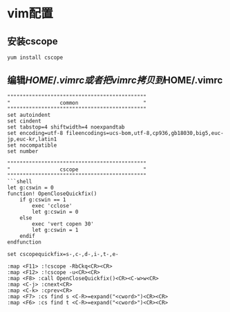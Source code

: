 # vim配置

## 安装cscope
```shell
yum install cscope
```

## 编辑$HOME/.vimrc或者把vimrc拷贝到$HOME/.vimrc
```shell
"""""""""""""""""""""""""""""""""""""""""""""
"                common                     "
"""""""""""""""""""""""""""""""""""""""""""""
set autoindent
set cindent
set tabstop=4 shiftwidth=4 noexpandtab
set encoding=utf-8 fileencodings=ucs-bom,utf-8,cp936,gb18030,big5,euc-jp,euc-kr,latin1
set nocompatible
set number

"""""""""""""""""""""""""""""""""""""""""""""
"                cscope                     "
"""""""""""""""""""""""""""""""""""""""""""""
```shell
let g:cswin = 0
function! OpenCloseQuickfix()
	if g:cswin == 1
		exec 'cclose'
		let g:cswin = 0
	else
		exec 'vert copen 30'
		let g:cswin = 1
	endif
endfunction

set cscopequickfix=s-,c-,d-,i-,t-,e-

:map <F11> :!cscope -RbCkq<CR><CR>
:map <F12> :!cscope -u<CR><CR>
:map <F8> :call OpenCloseQuickfix()<CR><C-w>w<CR>
:map <C-j> :cnext<CR>
:map <C-k> :cprev<CR>
:map <F7> :cs find s <C-R>=expand("<cword>")<CR><CR>
:map <F6> :cs find t <C-R>=expand("<cword>")<CR><CR>
```
